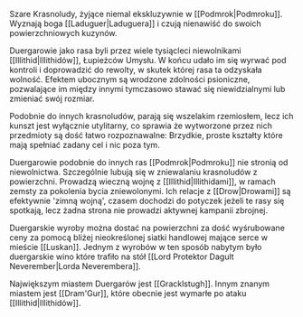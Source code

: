 Szare Krasnoludy, żyjące niemal ekskluzywnie w [[Podmrok|Podmroku]]. Wyznają boga [[Laduguer|Laduguera]] i czują nienawiść do swoich powierzchniowych kuzynów.

Duergarowie jako rasa byli przez wiele tysiącleci niewolnikami [[Illithid|Illithidów]], Łupieżców Umysłu. W końcu udało im się wyrwać pod kontroli i doprowadzić do rewolty, w skutek której rasa ta odzyskała wolność. Efektem ubocznym są wrodzone zdolności psioniczne, pozwalające im między innymi tymczasowo stawać się niewidzialnymi lub zmieniać swój rozmiar.

Podobnie do innych krasnoludów, parają się wszelakim rzemiosłem, lecz ich kunszt jest wyłącznie utylitarny, co sprawia że wytworzone przez nich przedmioty są dość łatwo rozpoznawalne: Brzydkie, proste kształty które mają spełniać zadany cel i nic poza tym.

Duergarowie podobnie do innych ras [[Podmrok|Podmroku]] nie stronią od niewolnictwa. Szczególnie lubują się w zniewalaniu krasnoludów z powierzchni. Prowadzą wieczną wojnę z [[Illithid|Illithidami]], w ramach zemsty za pokolenia bycia zniewolonymi. Ich relacje z [[Drow|Drowami]] są efektywnie 'zimną wojną', czasem dochodzi do potyczek jeżeli te rasy się spotkają, lecz żadna strona nie prowadzi aktywnej kampanii zbrojnej.

Duergarskie wyroby można dostać na powierzchni za dość wyśrubowane ceny za pomocą bliżej nieokreślonej siatki handlowej mające serce w mieście [[Luskan]]. Jednym z wyrobów w ten sposób nabytym było duergarskie wino które trafiło na stół [[Lord Protektor Dagult Neverember|Lorda Neverembera]]. 

Największym miastem Duergarów jest [[Gracklstugh]]. Innym znanym miastem jest [[Dram'Gur]], które obecnie jest wymarłe po ataku [[Illithid|Illithidów]].